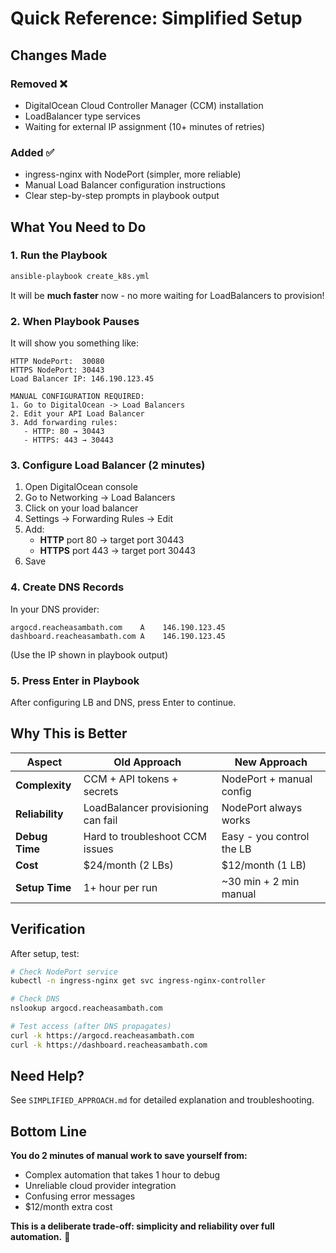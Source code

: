 # Quick Reference: Simplified Setup

## Changes Made

### Removed ❌

- DigitalOcean Cloud Controller Manager (CCM) installation
- LoadBalancer type services
- Waiting for external IP assignment (10+ minutes of retries)

### Added ✅

- ingress-nginx with NodePort (simpler, more reliable)
- Manual Load Balancer configuration instructions
- Clear step-by-step prompts in playbook output

## What You Need to Do

### 1. Run the Playbook

```bash
ansible-playbook create_k8s.yml
```

It will be **much faster** now - no more waiting for LoadBalancers to provision!

### 2. When Playbook Pauses

It will show you something like:

```
HTTP NodePort:  30080
HTTPS NodePort: 30443
Load Balancer IP: 146.190.123.45

MANUAL CONFIGURATION REQUIRED:
1. Go to DigitalOcean -> Load Balancers
2. Edit your API Load Balancer
3. Add forwarding rules:
   - HTTP: 80 → 30443
   - HTTPS: 443 → 30443
```

### 3. Configure Load Balancer (2 minutes)

1. Open DigitalOcean console
2. Go to Networking → Load Balancers
3. Click on your load balancer
4. Settings → Forwarding Rules → Edit
5. Add:
   - **HTTP** port 80 → target port 30443
   - **HTTPS** port 443 → target port 30443
6. Save

### 4. Create DNS Records

In your DNS provider:

```
argocd.reacheasambath.com    A    146.190.123.45
dashboard.reacheasambath.com A    146.190.123.45
```

(Use the IP shown in playbook output)

### 5. Press Enter in Playbook

After configuring LB and DNS, press Enter to continue.

## Why This is Better

| Aspect          | Old Approach                       | New Approach              |
| --------------- | ---------------------------------- | ------------------------- |
| **Complexity**  | CCM + API tokens + secrets         | NodePort + manual config  |
| **Reliability** | LoadBalancer provisioning can fail | NodePort always works     |
| **Debug Time**  | Hard to troubleshoot CCM issues    | Easy - you control the LB |
| **Cost**        | $24/month (2 LBs)                  | $12/month (1 LB)          |
| **Setup Time**  | 1+ hour per run                    | ~30 min + 2 min manual    |

## Verification

After setup, test:

```bash
# Check NodePort service
kubectl -n ingress-nginx get svc ingress-nginx-controller

# Check DNS
nslookup argocd.reacheasambath.com

# Test access (after DNS propagates)
curl -k https://argocd.reacheasambath.com
curl -k https://dashboard.reacheasambath.com
```

## Need Help?

See `SIMPLIFIED_APPROACH.md` for detailed explanation and troubleshooting.

## Bottom Line

**You do 2 minutes of manual work to save yourself from:**

- Complex automation that takes 1 hour to debug
- Unreliable cloud provider integration
- Confusing error messages
- $12/month extra cost

**This is a deliberate trade-off: simplicity and reliability over full automation.** 🎯
